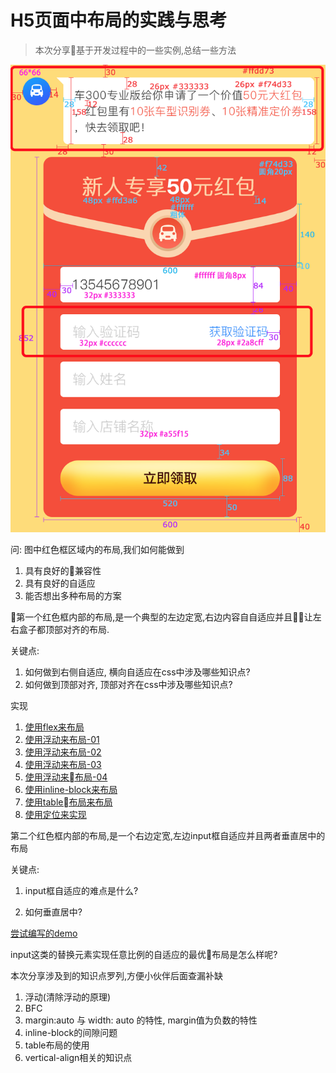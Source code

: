 # H5页面中布局的实践与思考

> 本次分享基于开发过程中的一些实例,总结一些方法

<img src="./img-01.png">

问: 图中红色框区域内的布局,我们如何能做到

   1. 具有良好的兼容性
   2. 具有良好的自适应
   3. 能否想出多种布局的方案

   第一个红色框内部的布局,是一个典型的左边定宽,右边内容自自适应并且让左右盒子都顶部对齐的布局.

   关键点:

   1. 如何做到右侧自适应, 横向自适应在css中涉及哪些知识点?
   2. 如何做到顶部对齐, 顶部对齐在css中涉及哪些知识点?

   实现

   1. [使用flex来布局](https://jsrun.net/UMXKp)
   2. [使用浮动来布局-01](https://jsrun.net/9MXKp)
   3. [使用浮动来布局-02](https://jsrun.net/QMXKp)
   4. [使用浮动来布局-03](https://jsrun.net/zMXKp)
   5. [使用浮动来布局-04](https://jsrun.net/PMXKp)
   6. [使用inline-block来布局](https://jsrun.net/EMXKp)
   7. [使用table布局来布局](https://jsrun.net/7MXKp)
   8. [使用定位来实现](https://jsrun.net/dMXKp)

   

   第二个红色框内部的布局,是一个右边定宽,左边input框自适应并且两者垂直居中的布局

   关键点:

   1. input框自适应的难点是什么?

   2. 如何垂直居中?

      

   [尝试编写的demo](https://jsrun.net/xMXKp)

   

   input这类的替换元素实现任意比例的自适应的最优布局是怎么样呢?

   本次分享涉及到的知识点罗列,方便小伙伴后面查漏补缺

   1. 浮动(清除浮动的原理)
   2. BFC
   3. margin:auto 与 width: auto 的特性, margin值为负数的特性
   4. inline-block的间隙问题
   5. table布局的使用
   6. vertical-align相关的知识点